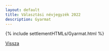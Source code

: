 ```yaml
---
layout: default
title: Választási névjegyzék 2022
description: Gyarmat
---
```


{% include settlementHTMLs/Gyarmat.html %}

[Vissza](../)